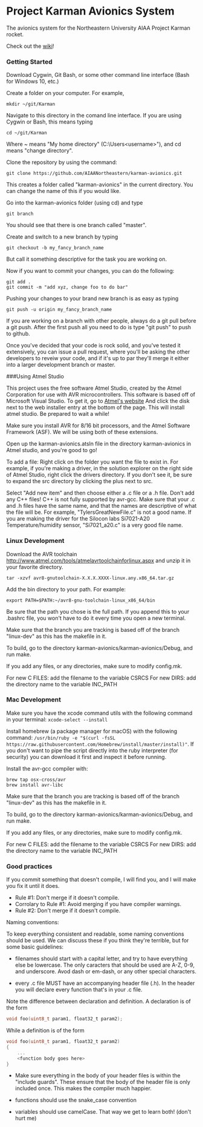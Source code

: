 # Project Karman Avionics System
The avionics system for the Northeastern University AIAA Project Karman rocket.

Check out the [wiki](https://github.com/AIAANortheastern/karman-avionics/wiki)!

### Getting Started

Download Cygwin, Git Bash, or some other command line interface (Bash for Windows 10, etc.)

Create a folder on your computer. For example,
~~~
mkdir ~/git/Karman
~~~

Navigate to this directory in the comand line interface. If you are using Cygwin or Bash,
this means typing
~~~
cd ~/git/Karman
~~~
Where ~ means "My home directory" (C:\Users\<username>"), and cd means "change directory".


Clone the repository by using the command:
~~~
git clone https://github.com/AIAANortheastern/karman-avionics.git
~~~
This creates a folder called "karman-avionics" in the current directory. You can change the name of this if you would like.

Go into the karman-avionics folder (using cd) and type 
~~~
git branch
~~~
You should see that there is one branch called "master".

Create and switch to a new branch by typing 
~~~
git checkout -b my_fancy_branch_name
~~~
But call it something descriptive for the task you are working on.

Now if you want to commit your changes, you can do the following:
~~~
git add .
git commit -m "add xyz, change foo to do bar"
~~~

Pushing your changes to your brand new branch is as easy as typing
~~~
git push -u origin my_fancy_branch_name
~~~
If you are working on a branch with other people, always do a git pull before a git push. After the first push all you need to do is type "git push" to push to github.

Once you've decided that your code is rock solid, and you've tested it extensively, you can issue a pull request,
where you'll be asking the other developers to reveiw your code, and if it's up to par they'll merge it either into a larger
development branch or master.

###Using Atmel Studio

This project uses the free software Atmel Studio, created by the Atmel Corporation for use with AVR microcontrollers. This software is based off of Microsoft Visual Studio. To get it, go to
[Atmel's website](http://www.atmel.com/tools/atmelstudio.aspx) And click the disk next to the web installer entry at the bottom of the page. This will install atmel studio. Be prepared to wait a while!

Make sure you install AVR for 8/16 bit processors, and the Atmel Software Framework (ASF). We will be using both of these extensions.

Open up the karman-avionics.atsln file in the directory karman-avionics in Atmel studio, and you're good to go!

To add a file:
	Right click on the folder you want the file to exist in. For example, if you're making a driver, in the solution explorer on the right side of Atmel Studio, right click the drivers directory. If you don't see it, be sure to expand the src directory by clicking the plus next to src.

Select "Add new item" and then choose either a .c file or a .h file. Don't add any C++ files! C++ is not fully supported by avr-gcc. Make sure that your .c and .h files have the same name, and that the names are descriptive of what the file will be. For example, "TylersGreatNewFile.c" is not a good name. If you are making the driver for the Silocon labs Si7021-A20 Temperature/humidity sensor, "Si7021_a20.c" is a very good file name.


### Linux Development

Download the AVR toolchain http://www.atmel.com/tools/atmelavrtoolchainforlinux.aspx
and unzip it in your favorite directory.
~~~
tar -xzvf avr8-gnutoolchain-X.X.X.XXXX-linux.any.x86_64.tar.gz
~~~

Add the bin directory to your path. For example:
~~~
export PATH=$PATH:~/avr8-gnu-toolchain-linux_x86_64/bin
~~~
Be sure that the path you chose is the full path.
If you append this to your .bashrc file, you won't have to do it every time you open a new terminal.

Make sure that the branch you are tracking is based off of the branch "linux-dev" as this has the makefile in it.

To build, go to the directory karman-avionics/karman-avionics/Debug, and run make.

If you add any files, or any directories, make sure to modify config.mk.

For new C FILES:   add the filename to the variable CSRCS
For new DIRS:      add the directory name to the variable INC_PATH

### Mac Development

Make sure you have the xcode command utils with the following command in your terminal:
`xcode-select --install`

Install homebrew (a package manager for macOS) with the following command:
`/usr/bin/ruby -e "$(curl -fsSL https://raw.githubusercontent.com/Homebrew/install/master/install)"`.
If you don't want to pipe the script directly into the ruby interpreter (for security) you can download it
first and inspect it before running.

Install the avr-gcc compiler with:
```
brew tap osx-cross/avr
brew install avr-libc
```

Make sure that the branch you are tracking is based off of the branch "linux-dev" as this has the makefile in it.

To build, go to the directory karman-avionics/karman-avionics/Debug, and run make.

If you add any files, or any directories, make sure to modify config.mk.

For new C FILES:   add the filename to the variable CSRCS
For new DIRS:      add the directory name to the variable INC_PATH

### Good practices

If you commit something that doesn't compile, I will find you, and I will make you fix it until it does.

- Rule #1: Don't merge if it doesn't compile.
- Corrolary to Rule #1: Avoid merging if you have compiler warnings.
- Rule #2: Don't merge if it doesn't compile.


Naming conventions:

To keep everything consistent and readable, some naming conventions should be used. We can discuss these if you think they're terrible, but for some basic guidelines:

- filenames should start with a capital letter, and try to have everything else be lowercase. The only caracters that should be used are A-Z, 0-9, and underscore. Avod dash or em-dash, or any other special characters.

- every .c file MUST have an accompanying header file (.h). In the header you will declare every function that's in your .c file.

Note the difference between declaration and definition. A declaration is of the form
```c
void foo(uint8_t param1, float32_t param2);
```
While a definition is of the form
```c
void foo(uint8_t param1, float32_t param2)
{
	...
	<function body goes here>
}
```

- Make sure everything in the body of your header files is within the "include guards". These ensure that the body of the header file is only included once. This makes the compiler much happier.

- functions should use the snake_case convention

- variables should use camelCase. That way we get to learn both! (don't hurt me)


